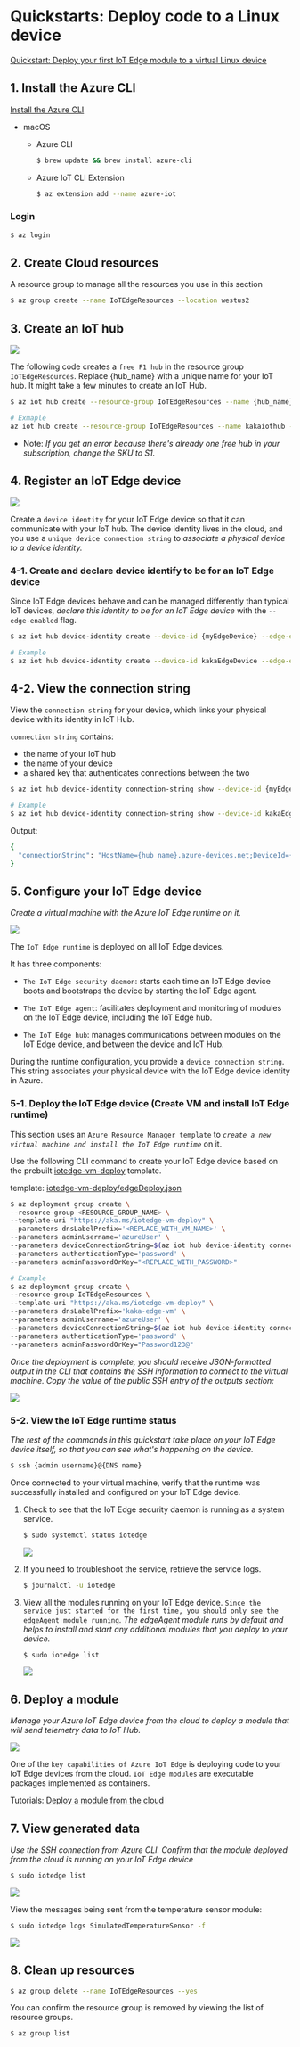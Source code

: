 # Quickstarts: Deploy code to a Linux device

[Quickstart: Deploy your first IoT Edge module to a virtual Linux device](https://docs.microsoft.com/en-us/azure/iot-edge/quickstart-linux?view=iotedge-2018-06)

## 1. Install the Azure CLI

[Install the Azure CLI](https://docs.microsoft.com/en-us/cli/azure/install-azure-cli)

 - macOS

    - Azure CLI

        ```bash
        $ brew update && brew install azure-cli
        ```

    - Azure IoT CLI Extension

        ```bash
        $ az extension add --name azure-iot
        ```

### Login

```bash
$ az login
```

## 2. Create Cloud resources

A resource group to manage all the resources you use in this section

```bash
$ az group create --name IoTEdgeResources --location westus2
```

## 3. Create an IoT hub

![](images/create_iot_hub.png)

The following code creates a `free F1 hub` in the resource group `IoTEdgeResources`. Replace {hub_name} with a unique name for your IoT hub. It might take a few minutes to create an IoT Hub.


```bash
$ az iot hub create --resource-group IoTEdgeResources --name {hub_name} --sku F1 --partition-count 2

# Exmaple
az iot hub create --resource-group IoTEdgeResources --name kakaiothub --sku S1 --partition-count 2
```

- Note: *If you get an error because there's already one free hub in your subscription, change the SKU to S1.*

## 4. Register an IoT Edge device

![](images/register_an_iot_ddge_device.png)

Create a `device identity` for your IoT Edge device so that it can communicate with your IoT hub. The device identity lives in the cloud, and you use a `unique device connection string` to *associate a physical device to a device identity.*

### 4-1.  Create and declare device identify to be for an IoT Edge device

Since IoT Edge devices behave and can be managed differently than typical IoT devices, *declare this identity to be for an IoT Edge device* with the `--edge-enabled` flag.

```bash
$ az iot hub device-identity create --device-id {myEdgeDevice} --edge-enabled --hub-name {hub_name}

# Example
$ az iot hub device-identity create --device-id kakaEdgeDevice --edge-enabled --hub-name kakaiothub
```

## 4-2. View the connection string

View the `connection string` for your device, which links your physical device with its identity in IoT Hub.

`connection string` contains:

- the name of your IoT hub
- the name of your device
- a shared key that authenticates connections between the two

```bash
$ az iot hub device-identity connection-string show --device-id {myEdgeDevice} --hub-name {hub_name}

# Example
$ az iot hub device-identity connection-string show --device-id kakaEdgeDevice --hub-name kakaiothub
```

Output:

```bash
{
  "connectionString": "HostName={hub_name}.azure-devices.net;DeviceId={myEdgeDevice};SharedAccessKey={key}"
}
```

## 5. Configure your IoT Edge device

*Create a virtual machine with the Azure IoT Edge runtime on it.*

![](images/configure_your_iot_edge_device.png)

The `IoT Edge runtime` is deployed on all IoT Edge devices.

It has three components:

- `The IoT Edge security daemon`: starts each time an IoT Edge device boots and bootstraps the device by starting the IoT Edge agent.

- `The IoT Edge agent`: facilitates deployment and monitoring of modules on the IoT Edge device, including the IoT Edge hub.

- `The IoT Edge hub`: manages communications between modules on the IoT Edge device, and between the device and IoT Hub.

During the runtime configuration, you provide a `device connection string`. This string associates your physical device with the IoT Edge device identity in Azure.

### 5-1. Deploy the IoT Edge device (Create VM and install IoT Edge runtime)

This section uses an `Azure Resource Manager template` to *`create a new virtual machine and install the IoT Edge runtime`* on it.

Use the following CLI command to create your IoT Edge device based on the prebuilt [iotedge-vm-deploy](https://github.com/Azure/iotedge-vm-deploy) template.

template: [iotedge-vm-deploy/edgeDeploy.json](https://github.com/Azure/iotedge-vm-deploy/blob/master/edgeDeploy.json)

```bash
$ az deployment group create \
--resource-group <RESOURCE_GROUP_NAME> \
--template-uri "https://aka.ms/iotedge-vm-deploy" \
--parameters dnsLabelPrefix='<REPLACE_WITH_VM_NAME>' \
--parameters adminUsername='azureUser' \
--parameters deviceConnectionString=$(az iot hub device-identity connection-string show --device-id myEdgeDevice --hub-name <REPLACE_WITH_HUB_NAME> -o tsv) \
--parameters authenticationType='password' \
--parameters adminPasswordOrKey="<REPLACE_WITH_PASSWORD>"

# Example
$ az deployment group create \
--resource-group IoTEdgeResources \
--template-uri "https://aka.ms/iotedge-vm-deploy" \
--parameters dnsLabelPrefix='kaka-edge-vm' \
--parameters adminUsername='azureUser' \
--parameters deviceConnectionString=$(az iot hub device-identity connection-string show --device-id kakaEdgeDevice --hub-name kakaiothub -o tsv) \
--parameters authenticationType='password' \
--parameters adminPasswordOrKey="Password123@"
```

*Once the deployment is complete, you should receive JSON-formatted output in the CLI that contains the SSH information to connect to the virtual machine. Copy the value of the public SSH entry of the outputs section:*

![](images/create_vm.png)


### 5-2. View the IoT Edge runtime status

*The rest of the commands in this quickstart take place on your IoT Edge device itself, so that you can see what's happening on the device.*

```bash
$ ssh {admin username}@{DNS name}
```

Once connected to your virtual machine, verify that the runtime was successfully installed and configured on your IoT Edge device.

1. Check to see that the IoT Edge security daemon is running as a system service.

    ```bash
    $ sudo systemctl status iotedge
    ```

    ![](images/iotedge_status.png)

2. If you need to troubleshoot the service, retrieve the service logs.

    ```bash
    $ journalctl -u iotedge
    ```

3. View all the modules running on your IoT Edge device. `Since the service just started for the first time, you should only see the edgeAgent module running`. *The edgeAgent module runs by default and helps to install and start any additional modules that you deploy to your device.*

    ```bash
    $ sudo iotedge list
    ```

    ![](images/iotedge_list.png)


## 6. Deploy a module

*Manage your Azure IoT Edge device from the cloud to deploy a module that will send telemetry data to IoT Hub.*

![](images/deploy_a_module.png)

One of the `key capabilities of Azure IoT Edge` is deploying code to your IoT Edge devices from the cloud. `IoT Edge modules` are executable packages implemented as containers.

Tutorials: [Deploy a module from the cloud](https://docs.microsoft.com/en-us/azure/iot-edge/quickstart-linux?view=iotedge-2018-06#deploy-a-module)

## 7. View generated data

*Use the SSH connection from Azure CLI. Confirm that the module deployed from the cloud is running on your IoT Edge device*

```bash
$ sudo iotedge list
```

![](images/iotedge_list2.png)

View the messages being sent from the temperature sensor module:

```bash
$ sudo iotedge logs SimulatedTemperatureSensor -f
```

![](images/temperature_sensor_module_message.png)

## 8. Clean up resources

```bash
$ az group delete --name IoTEdgeResources --yes
```

You can confirm the resource group is removed by viewing the list of resource groups.

```bash
$ az group list
```
